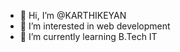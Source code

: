 - 👋 Hi, I’m @KARTHIKEYAN
- 👀 I’m interested in web development
- 🌱 I’m currently learning B.Tech IT

